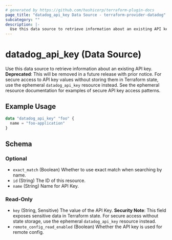 ```yaml
---
# generated by https://github.com/hashicorp/terraform-plugin-docs
page_title: "datadog_api_key Data Source - terraform-provider-datadog"
subcategory: ""
description: |-
  Use this data source to retrieve information about an existing API key. Deprecated: This will be removed in a future release with prior notice. For secure access to API key values without storing them in Terraform state, use the ephemeral datadog_api_key resource instead. See the ephemeral resource documentation for examples of secure API key access patterns.
---
```


# datadog_api_key (Data Source)

Use this data source to retrieve information about an existing API key. **Deprecated**: This will be removed in a future release with prior notice. For secure access to API key values without storing them in Terraform state, use the ephemeral `datadog_api_key` resource instead. See the ephemeral resource documentation for examples of secure API key access patterns.

## Example Usage

```terraform
data "datadog_api_key" "foo" {
  name = "foo-application"
}
```

<!-- schema generated by tfplugindocs -->
## Schema

### Optional

- `exact_match` (Boolean) Whether to use exact match when searching by name.
- `id` (String) The ID of this resource.
- `name` (String) Name for API Key.

### Read-Only

- `key` (String, Sensitive) The value of the API Key. **Security Note**: This field exposes sensitive data in Terraform state. For secure access without state storage, use the ephemeral `datadog_api_key` resource instead.
- `remote_config_read_enabled` (Boolean) Whether the API key is used for remote config.
